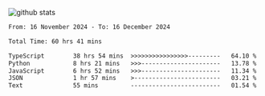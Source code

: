 
![github stats](https://github-readme-stats.vercel.app/api?username=realmahd1&show_icons=true&theme=codeSTACKr&hide_rank=true&count_private=true)

<!--START_SECTION:waka-->

```txt
From: 16 November 2024 - To: 16 December 2024

Total Time: 60 hrs 41 mins

TypeScript        38 hrs 54 mins  >>>>>>>>>>>>>>>>---------   64.10 %
Python            8 hrs 21 mins   >>>----------------------   13.78 %
JavaScript        6 hrs 52 mins   >>>----------------------   11.34 %
JSON              1 hr 57 mins    >------------------------   03.21 %
Text              55 mins         -------------------------   01.54 %
```

<!--END_SECTION:waka-->
